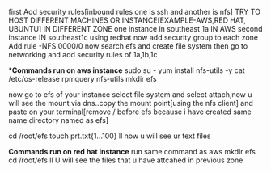 first Add security rules[inbound rules one is ssh and another is nfs] 
TRY TO HOST DIFFERENT MACHINES OR INSTANCE[EXAMPLE-AWS,RED HAT, UBUNTU] IN DIFFERENT ZONE
one instance in southeast 1a IN AWS
second instance IN southeast1c using redhat
now add security group to each zone
Add rule -NFS 0000/0 
now search efs and create file system then go to networking and add security rules of 1a,1b,1c


***Commands run on aws instance**
sudo su -
 yum install nfs-utils -y
cat /etc/os-release
 rpmquery nfs-utils
mkdir efs

now go to efs of your instance select file system and select attach,now u will see the mount via dns..copy the mount point[using the nfs client] and paste on your terminal[remove / before efs because i have created same name directory named as efs]

cd /root/efs
touch prt.txt{1...100}
ll
now u will see ur text files

****Commands run on red hat instance****
run same command as aws
mkdir efs
cd /root/efs
ll
U will see the files that u have attcahed in previous zone


